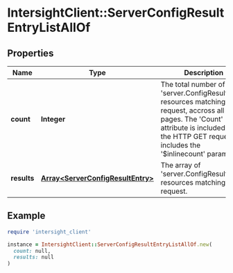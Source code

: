 # IntersightClient::ServerConfigResultEntryListAllOf

## Properties

| Name | Type | Description | Notes |
| ---- | ---- | ----------- | ----- |
| **count** | **Integer** | The total number of &#39;server.ConfigResultEntry&#39; resources matching the request, accross all pages. The &#39;Count&#39; attribute is included when the HTTP GET request includes the &#39;$inlinecount&#39; parameter. | [optional] |
| **results** | [**Array&lt;ServerConfigResultEntry&gt;**](ServerConfigResultEntry.md) | The array of &#39;server.ConfigResultEntry&#39; resources matching the request. | [optional] |

## Example

```ruby
require 'intersight_client'

instance = IntersightClient::ServerConfigResultEntryListAllOf.new(
  count: null,
  results: null
)
```

